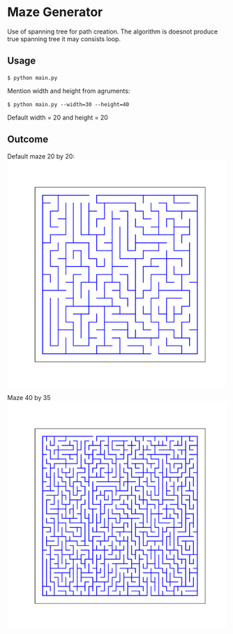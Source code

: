 # Maze Generator
Use of spanning tree for path creation. The algorithm is doesnot produce true spanning tree it may consists loop.

## Usage
```
$ python main.py
```
Mention width and height from agruments:
```
$ python main.py --width=30 --height=40
```
Default width = 20 and height = 20

## Outcome
Default maze 20 by 20:
![alt default image](./doc/img/default_maze.png)

Maze 40 by 35     
![alt default image](./doc/img/40-35.png)

